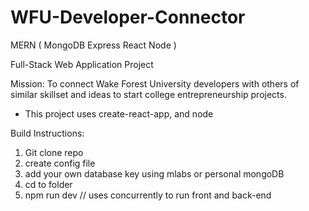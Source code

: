 # WFU-Developer-Connector

MERN 
(
MongoDB
Express
React
Node 
)

Full-Stack Web Application Project

Mission: To connect Wake Forest University developers with others of similar skillset and ideas to start college entrepreneurship projects.

* This project uses create-react-app, and node

Build Instructions:
1. Git clone repo
2. create config file
3. add your own database key using mlabs or personal mongoDB
2. cd to folder
3. npm run dev // uses concurrently to run front and back-end
